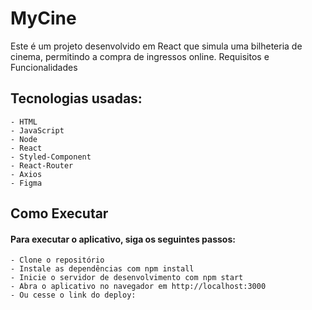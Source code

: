# MyCine
Este é um projeto desenvolvido em React que simula uma bilheteria de cinema, permitindo a compra de ingressos online.
Requisitos e Funcionalidades

## Tecnologias usadas:
    - HTML
    - JavaScript
    - Node
    - React
    - Styled-Component
    - React-Router
    - Axios
    - Figma

## Como Executar

#### Para executar o aplicativo, siga os seguintes passos:

    - Clone o repositório
    - Instale as dependências com npm install
    - Inicie o servidor de desenvolvimento com npm start
    - Abra o aplicativo no navegador em http://localhost:3000
    - Ou cesse o link do deploy: 
